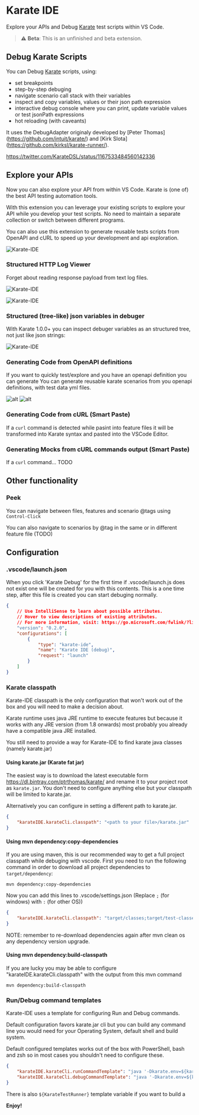 # Karate IDE

Explore your APIs and Debug [Karate](https://github.com/intuit/karate) test scripts within VS Code.

> :warning: **Beta**: This is an unfinished and beta extension.

## Debug Karate Scripts

You can Debug [Karate](https://github.com/intuit/karate) scripts, using:

-   set breakpoints
-   step-by-step debuging
-   navigate scenario call stack with their variables
-   inspect and copy variables, values or their json path expression
-   interactive debug console where you can print, update variable values or test jsonPath expressions
-   hot reloading (with caveants)

It uses the DebugAdapter originaly developed by [Peter Thomas] (https://github.com/intuit/karate/) and [Kirk Slota] (https://github.com/kirksl/karate-runner/).

https://twitter.com/KarateDSL/status/1167533484560142336

## Explore your APIs

Now you can also explore your API from within VS Code. Karate is (one of) the best API testing automation tools.

With this extension you can leverage your existing scripts to explore your API while you develop your test scripts. No need to maintain a separate collection or switch between different programs.

You can also use this extension to generate reusable tests scripts from OpenAPI and cURL to speed up your development and api exploration.

![Karate-IDE](resources/screenshots/Karate-IDE.png)

### Structured HTTP Log Viewer

Forget about reading response payload from text log files.

![Karate-IDE](resources/screenshots/Structured-Network-Logs.png)

![Karate-IDE](resources/screenshots/Network-Logs.png)

### Structured (tree-like) json variables in debuger

With Karate 1.0.0+ you can inspect debuger variables as an structured tree, not just like json strings:

![Karate-IDE](resources/screenshots/Structured-Variables-Debug.png)

### Generating Code from OpenAPI definitions

If you want to quickly test/explore and you have an openapi definition you can generate
You can generate reusable karate scenarios from you openapi definitions, with test data yml files.

![alt](resources/screenshots/Generate-Karate-Test.png)
![alt](resources/screenshots/OpenAPI-Test.png)

### Generating Code from cURL (Smart Paste)

If a `curl` command is detected while pasint into feature files it will be transformed into Karate syntax and pasted into the VSCode Editor.

### Generating Mocks from cURL commands output (Smart Paste)

If a `curl` command... TODO

## Other functionality

### Peek

You can navigate between files, features and scenario @tags using `Control-Click`

You can also navigate to scenarios by @tag in the same or in different feature file (TODO)

## Configuration

### .vscode/launch.json

When you click 'Karate Debug' for the first time if .vscode/launch.js does not exist one will be created for you with this contents. This is a one time step, after this file is created you can start debuging normally.

```json
{
    // Use IntelliSense to learn about possible attributes.
    // Hover to view descriptions of existing attributes.
    // For more information, visit: https://go.microsoft.com/fwlink/?linkid=830387
    "version": "0.2.0",
    "configurations": [
        {
            "type": "karate-ide",
            "name": "Karate IDE (debug)",
            "request": "launch"
        }
    ]
}
```

### Karate classpath

Karate-IDE classpath is the only configuration that won't work out of the box and you will need to make a decision about.

Karate runtime uses java JRE runtime to execute features but because it works with any JRE version (from 1.8 onwards) most probably you already have a compatible java JRE installed.

You still need to provide a way for Karate-IDE to find karate java classes (namely karate.jar)

#### Using karate.jar (Karate fat jar)

The easiest way is to download the latest executable form https://dl.bintray.com/ptrthomas/karate/ and rename it to your project root as `karate.jar`. You don't need to configure anything else but your classpath will be limited to karate.jar.

Alternatively you can configure in setting a different path to karate.jar.

```json
{
    "karateIDE.karateCli.classpath": "<path to your file>/karate.jar"
}
```

#### Using mvn dependency:copy-dependencies

If you are using maven, this is our recommended way to get a full project classpath while debuging with vscode. First you need to run the following command in order to download all project dependencies to `target/dependency`:

```
mvn dependency:copy-dependencies
```

Now you can add this lines to .vscode/settings.json (Replace `;` (for windows) with `:` (for other OS))

```json
{
    "karateIDE.karateCli.classpath": "target/classes;target/test-classes;src/test/resources;src/test/java;target/dependency/*"
}
```

NOTE: remember to re-download dependencies again after mvn clean os any dependency version upgrade.

#### Using mvn dependency:build-classpath

If you are lucky you may be able to configure "karateIDE.karateCli.classpath" with the output from this mvn command

```
mvn dependency:build-classpath
```

### Run/Debug command templates

Karate-IDE uses a template for configuring Run and Debug commands.

Default configuration favors karate.jar cli but you can build any command line you would need for your Operating System, default shell and build system.

Default configured templates works out of the box with PowerShell, bash and zsh so in most cases you shouldn't need to configure these.

```json
{
    "karateIDE.karateCli.runCommandTemplate": "java '-Dkarate.env=${karateEnv}' '-Dvscode.port=${vscodePort}' -cp '${classpath}' com.intuit.karate.Main ${karateOptions} '${feature}'",
    "karateIDE.karateCli.debugCommandTemplate": "java '-Dkarate.env=${karateEnv}' '-Dvscode.port=${vscodePort}' -cp '${classpath}' com.intuit.karate.Main -d"
}
```

There is also `${KarateTestRunner}` template variable if you want to build a

**Enjoy!**
